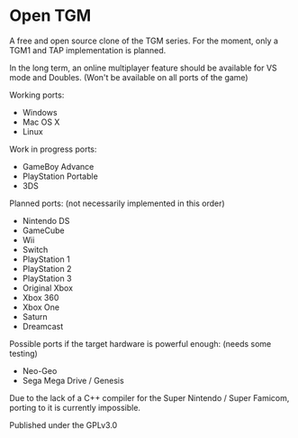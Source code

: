 # Open TGM
A free and open source clone of the TGM series.
For the moment, only a TGM1 and TAP implementation is planned.

In the long term, an online multiplayer feature should be available for VS mode and Doubles. (Won't be available on all ports of the game)

Working ports:
- Windows
- Mac OS X
- Linux

Work in progress ports:
- GameBoy Advance
- PlayStation Portable
- 3DS

Planned ports: (not necessarily implemented in this order)
- Nintendo DS
- GameCube
- Wii
- Switch
- PlayStation 1
- PlayStation 2
- PlayStation 3
- Original Xbox
- Xbox 360
- Xbox One
- Saturn
- Dreamcast

Possible ports if the target hardware is powerful enough: (needs some testing)
- Neo-Geo
- Sega Mega Drive / Genesis

Due to the lack of a C++ compiler for the Super Nintendo / Super Famicom, porting to it is currently impossible.

Published under the GPLv3.0

